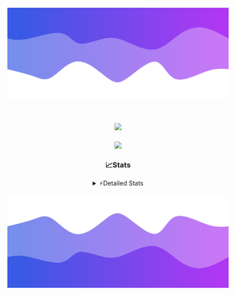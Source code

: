 ![Header](./header.png)
<div align="center">

<h1 align="center">
  <a href="https://git.io/typing-svg">
    <img src="https://readme-typing-svg.herokuapp.com/?lines=Hello,+There!+%F0%9F%91%8B;This+is+chicho.;Owner+on+Ocean;&center=true&size=25">
  </a>
</h1>
  
<p align="center">
  <img src="https://lanyard.cnrad.dev/api/852683595378196480" />
</p>

### 📈Stats
<details>
    <summary> ⚡Detailed Stats</summary>
    <br/>

<!--START_SECTION:waka-->
![Code Time](http://img.shields.io/badge/Code%20Time-1%2C032%20hrs%2032%20mins-blue)

![Profile Views](http://img.shields.io/badge/Profile%20Views-0-blue)

**🐱 My GitHub Data** 

> 📦 188.4 kB Used in GitHub's Storage 
 > 
> 🏆 0 Contributions in the Year 2025
 > 
> 🚫 Not Opted to Hire
 > 
> 📜 15 Public Repositories 
 > 
> 🔑 13 Private Repositories 
 > 
**I'm a Night 🦉** 

```text
🌞 Morning                24 commits          █░░░░░░░░░░░░░░░░░░░░░░░░   04.54 % 
🌆 Daytime                72 commits          ███░░░░░░░░░░░░░░░░░░░░░░   13.61 % 
🌃 Evening                238 commits         ███████████░░░░░░░░░░░░░░   44.99 % 
🌙 Night                  195 commits         █████████░░░░░░░░░░░░░░░░   36.86 % 
```
📅 **I'm Most Productive on Friday** 

```text
Monday                   28 commits          █░░░░░░░░░░░░░░░░░░░░░░░░   05.29 % 
Tuesday                  115 commits         █████░░░░░░░░░░░░░░░░░░░░   21.74 % 
Wednesday                83 commits          ████░░░░░░░░░░░░░░░░░░░░░   15.69 % 
Thursday                 69 commits          ███░░░░░░░░░░░░░░░░░░░░░░   13.04 % 
Friday                   126 commits         ██████░░░░░░░░░░░░░░░░░░░   23.82 % 
Saturday                 61 commits          ███░░░░░░░░░░░░░░░░░░░░░░   11.53 % 
Sunday                   47 commits          ██░░░░░░░░░░░░░░░░░░░░░░░   08.88 % 
```


📊 **This Week I Spent My Time On** 

```text
🕑︎ Time Zone: America/Argentina/Buenos_Aires

💬 Programming Languages: 
TypeScript               18 hrs 32 mins      ███████████████████████░░   92.95 % 
JSON                     25 mins             █░░░░░░░░░░░░░░░░░░░░░░░░   02.16 % 
Other                    19 mins             ░░░░░░░░░░░░░░░░░░░░░░░░░   01.64 % 
JavaScript               13 mins             ░░░░░░░░░░░░░░░░░░░░░░░░░   01.10 % 
CSS                      12 mins             ░░░░░░░░░░░░░░░░░░░░░░░░░   01.07 % 

🔥 Editors: 
Cursor                   19 hrs 57 mins      █████████████████████████   100.00 % 

🐱‍💻 Projects: 
ocean-backend            19 hrs 49 mins      █████████████████████████   99.34 % 
ocean 2                  4 mins              ░░░░░░░░░░░░░░░░░░░░░░░░░   00.39 % 
my-nest-app              3 mins              ░░░░░░░░░░░░░░░░░░░░░░░░░   00.26 % 
my-project               0 secs              ░░░░░░░░░░░░░░░░░░░░░░░░░   00.01 % 

💻 Operating System: 
Windows                  19 hrs 57 mins      █████████████████████████   100.00 % 
```

**I Mostly Code in JavaScript** 

```text
JavaScript               8 repos             ██████░░░░░░░░░░░░░░░░░░░   24.24 % 
HTML                     7 repos             █████░░░░░░░░░░░░░░░░░░░░   21.21 % 
TypeScript               4 repos             ███░░░░░░░░░░░░░░░░░░░░░░   12.12 % 
Astro                    2 repos             ██░░░░░░░░░░░░░░░░░░░░░░░   06.06 % 
SCSS                     1 repo              █░░░░░░░░░░░░░░░░░░░░░░░░   03.03 % 
```




 Last Updated on 02/02/2025 10:15:00 UTC
<!--END_SECTION:waka-->
</details>

![Footer](./footer.png)
